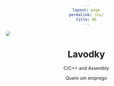 ```yaml
---
layout: page
permalink: /eu/
title: ME
---
```


<html>
<head>
<style>
h1 {text-align: center;}
p {text-align: center;}
div {text-align: center;}
.circular--square { border-top-left-radius: 50% 50%; border-top-right-radius: 50% 50%; border-bottom-right-radius: 50% 50%; border-bottom-left-radius: 50% 50%; }
</style>
</head>
<body>
<img class="circular--square" src="https://avatars.githubusercontent.com/u/43838148?s=96&v=4" />
<h1>Lavodky</h1>
<p>C/C++ and Assembly</p>
<div>Quero um emprego</div>

</body>
</html>




